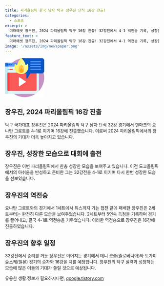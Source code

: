 ```yaml
---
title: 파리올림픽 한국 남자 탁구 장우진 단식 16강 진출!
categories:
  - 스포츠
excerpt: >
  미래에셋 장우진, 2024 파리올림픽 탁구 16강 진출! 32강전에서 4-1 역전승 기록, 성장한 모습으로 눈길. 이번 파리올림픽, 첫 메달 도전! 2020 도쿄올림픽 이후 한층 더 강해진 장우진의 역전승을 만난다. 1세트 패배 후 4연속 득점, 초반부터 6-0까지 벌이며 32강 진출 확정! 
feature_text: >
  미래에셋 장우진, 2024 파리올림픽 탁구 16강 진출! 32강전에서 4-1 역전승 기록, 성장한 모습으로 눈길. 이번 파리올림픽, 첫 메달 도전! 2020 도쿄올림픽 이후 한층 더 강해진 장우진의 역전승을 만난다. 1세트 패배 후 4연속 득점, 초반부터 6-0까지 벌이며 32강 진출 확정! 
image: '/assets/img/newspaper.png'
---
```


<p><img src="/assets/img/news.png" alt="rentncar 속보" /></p>

<h2 data-ke-size="size26">장우진, 2024 파리올림픽 16강 진출</h2>

<p data-ke-size="size16">탁구 국가대표 장우진은 2024 파리올림픽 탁구 남자 단식 32강 경기에서 덴마크의 요나탄 그로트를 4-1로 이기며 16강에 진출했습니다. 이로써 2024 파리올림픽에서의 장우진의 기대가 더욱 높아지고 있습니다.</p>

<h2 data-ke-size="size26">장우진, 성장한 모습으로 대회에 출전</h2>

<p data-ke-size="size16">장우진은 이번 파리올림픽에서 한층 성장한 모습을 보여주고 있습니다. 이전 도쿄올림픽에서의 아쉬움을 반성하고 준비한 그는 32강전을 4-1로 이기며 다시 한번 성장한 모습을 선보였습니다.</p>

<h2 data-ke-size="size26">장우진의 역전승</h2>

<p data-ke-size="size16">요나탄 그로트와의 경기에서 1세트에서 듀스까지 가는 접전 끝에 패배한 장우진은 2세트부터는 완전히 다른 모습을 보여주었습니다. 2세트부터 5연속 득점을 기록하며 경기를 끌어내고, 결국 4-1로 역전승을 거두었습니다. 이러한 역전승으로 장우진은 16강에 진출하였습니다.</p>

<h2 data-ke-size="size26">장우진의 향후 일정</h2>

<p data-ke-size="size16">32강전에서 승리를 거둔 장우진은 이어지는 경기에서 데니 코줄(슬로베니아)와 토가미 슌스케(일본) 경기의 승자와 16강을 치를 예정입니다. 장우진의 탁구 실력과 성장하는 모습에 많은 이들의 기대가 쏠릴 것으로 예상됩니다.</p>
유용한 생활 정보가 필요하시다면, <a href="https://qoogle.tistory.com" rel="dofollow">qoogle.tistory.com</a>


